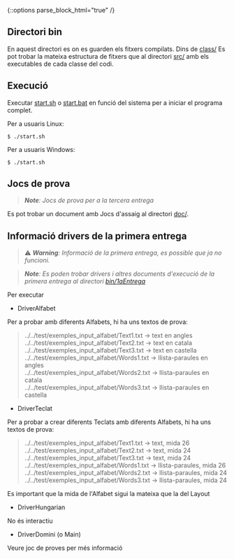 {::options parse_block_html="true" /}

## Directori bin

En aquest directori es on es guarden els fitxers compilats. Dins de [class/](class/) Es pot trobar la mateixa estructura de fitxers que al directori [src/](../src/) amb els executables de cada classe del codi.

## Execució

Executar [start.sh](start.sh) o [start.bat](start.bat) en funció del sistema per a iniciar el programa complet.

Per a usuaris Linux:
```
$ ./start.sh
```

Per a usuaris Windows:
```
$ ./start.sh
```

## Jocs de prova

> _**Note**: Jocs de prova per a la tercera entrega_

Es pot trobar un document amb Jocs d'assaig al directori [doc/](doc/).


## Informació drivers de la primera entrega

> ⚠️ _**Warning**: Informació de la primera entrega, es possible que ja no funcioni._


> _**Note**: Es poden trobar drivers i altres documents d'execució de la primera entrega al directori [bin/1aEntrega](bin/1aEntrega)_


Per executar 

- DriverAlfabet

Per a probar amb diferents Alfabets, hi ha uns textos de prova:

> ../../test/exemples_input_alfabet/Text1.txt     -> text en angles <br>
> ../../test/exemples_input_alfabet/Text2.txt     -> text en catala <br>
> ../../test/exemples_input_alfabet/Text3.txt     -> text en castella <br>
> ../../test/exemples_input_alfabet/Words1.txt    -> llista-paraules en angles <br>
> ../../test/exemples_input_alfabet/Words2.txt    -> llista-paraules en catala <br>
> ../../test/exemples_input_alfabet/Words3.txt    -> llista-paraules en castella <br>

- DriverTeclat

Per a probar a crear diferents Teclats amb diferents Alfabets, hi ha uns textos de prova:
> ../../test/exemples_input_alfabet/Text1.txt     -> text, mida 26 <br>
> ../../test/exemples_input_alfabet/Text2.txt     -> text, mida 24 <br>
> ../../test/exemples_input_alfabet/Text3.txt     -> text, mida 24 <br>
> ../../test/exemples_input_alfabet/Words1.txt    -> llista-paraules, mida 26 <br>
> ../../test/exemples_input_alfabet/Words2.txt    -> llista-paraules, mida 24 <br>
> ../../test/exemples_input_alfabet/Words3.txt    -> llista-paraules, mida 24 <br>

Es important que la mida de l'Alfabet sigui la mateixa que la del Layout

- DriverHungarian

No és interactiu

- DriverDomini (o Main)

Veure joc de proves per més informació